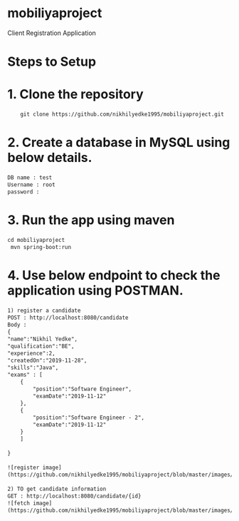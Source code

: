 # mobiliyaproject
Client Registration Application

# Steps to Setup

# 1. Clone the repository

    	git clone https://github.com/nikhilyedke1995/mobiliyaproject.git
  
# 2. Create a database in MySQL using below details.
  	DB name : test
  	Username : root
  	password : 
  
# 3. Run the app using maven 

  	cd mobiliyaproject
 	 mvn spring-boot:run

# 4. Use below endpoint to check the application using POSTMAN.

  	1) register a candidate 
  	POST : http://localhost:8080/candidate
  	Body : 
  	{
	"name":"Nikhil Yedke",
	"qualification":"BE",
	"experience":2,
	"createdOn":"2019-11-28",
	"skills":"Java",
	"exams" : [
		{
			"position":"Software Engineer",
			"examDate":"2019-11-12"
		},
		{
			"position":"Software Engineer - 2",
			"examDate":"2019-11-12"
		}
		]
	
	}
	
	![register image](https://github.com/nikhilyedke1995/mobiliyaproject/blob/master/images/candidatesave.jpg)

	2) TO get candidate information
	GET : http://localhost:8080/candidate/{id}
	![fetch image](https://github.com/nikhilyedke1995/mobiliyaproject/blob/master/images/fetchcandidate.jpg)
	

